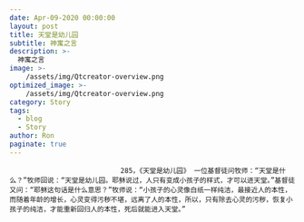 ```yaml
---
date: Apr-09-2020 00:00:00
layout: post
title: 天堂是幼儿园
subtitle: 神寓之言
description: >-
  神寓之言
image: >-
    /assets/img/Qtcreator-overview.png
optimized_image: >-
    /assets/img/Qtcreator-overview.png
category: Story
tags:
  - blog
  - Story
author: Ron
paginate: true
---
```


							　　285，《天堂是幼儿园》 一位基督徒问牧师：“天堂是什么？”牧师回说：“天堂是幼儿园。耶稣说过，人只有变成小孩子的样式，才可以进天堂。”基督徒又问：“耶稣这句话是什么意思？”牧师说：“小孩子的心灵像白纸一样纯洁，最接近人的本性，而随着年龄的增长，心灵变得污秽不堪，远离了人的本性，所以，只有除去心灵的污秽，恢复小孩子的纯洁，才能重新回归人的本性，死后就能进入天堂。”
							
							
						